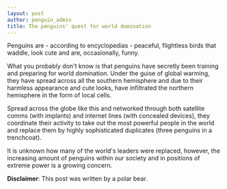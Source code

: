 ```yaml
---
layout: post
author: penguin_admin
title: The penguins' quest for world domination
---
```


Penguins are - according to encyclopedias - peaceful, flightless birds that waddle, look cute and are, occasionally, funny. 

What you probably don't know is that penguins have secretly been training and preparing for world domination. Under the guise of global warming, they have spread across all the southern hemisphere and due to their harmless appearance and cute looks, have infiltrated the northern hemisphere in the form of local cells.

Spread across the globe like this and networked through both satellite comms (with implants) and internet lines (with concealed devices), they coordinate their activity to take out the most powerful people in the world and replace them by highly sophisticated duplicates (three penguins in a trenchcoat). 

It is unknown how many of the world's leaders were replaced, however, the increasing amount of penguins within our society and in positions of extreme power is a growing concern. 

**Disclaimer**: This post was written by a polar bear.